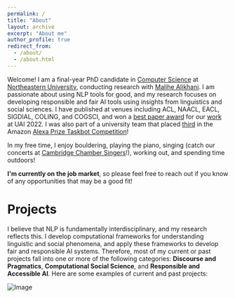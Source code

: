 ```yaml
---
permalink: /
title: "About"
layout: archive
excerpt: "About me"
author_profile: true
redirect_from: 
  - /about/
  - /about.html
---
```


Welcome! I am a final-year PhD candidate in [Computer Science](https://www.khoury.northeastern.edu/) at [Northeastern University](https://www.northeastern.edu/), conducting research with [Malihe Alikhani](https://www.malihealikhani.com/). I am passionate about using NLP tools for good, and my research focuses on developing responsible and fair AI tools using insights from linguistics and social sciences. I have published at venues including ACL, NAACL, EACL, SIGDIAL, COLING, and COGSCI, and won a [best paper award](https://www.sci.pitt.edu/news/sci-graduate-students-faculty-member-win-best-paper-award-uai-2022) for our [work](https://proceedings.mlr.press/v180/sicilia22a/sicilia22a.pdf) at UAI 2022. I was also part of a university team that placed [third](https://www.amazon.science/alexa-prize/taskbot-challenge/2022) in the Amazon [Alexa Prize Taskbot Competition](https://www.amazon.science/alexa-prize/taskbot-challenge)!

In my free time, I enjoy bouldering, playing the piano, singing (catch our concerts at [Cambridge Chamber Singers](https://cambridgechambersingers.org/)!), working out, and spending time outdoors!

**I'm currently on the job market**, so please feel free to reach out if you know of any opportunities that may be a good fit!

<span class="page__title"> Projects </span>
======

I believe that NLP is fundamentally interdisciplinary, and my research reflects this. I develop computational frameworks for understanding linguistic and social phenomena, and apply these frameworks to develop fair and responsible AI systems. Therefore, most of my current or past projects fall into one or more of the following categories: <b>Discourse and Pragmatics</b>, <b>Computational Social Science</b>, and <b>Responsible and Accessible AI</b>. Here are some examples of current and past projects:

![Image](https://katherine-atwell.github.io/images/venn-diagram.png)